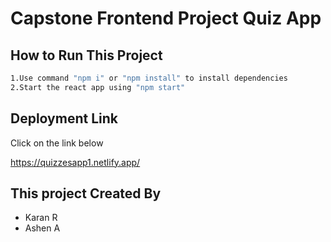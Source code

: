 
# Capstone Frontend Project Quiz App




## How to Run This Project



```bash
1.Use command "npm i" or "npm install" to install dependencies
2.Start the react app using "npm start"

```
    
## Deployment Link

Click on the link below

https://quizzesapp1.netlify.app/



## This project Created By

- Karan R
- Ashen A 
   






